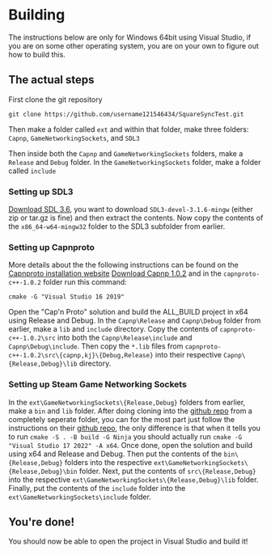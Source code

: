 # Building

The instructions below are only for Windows 64bit using Visual Studio, if you are on some other operating system, you are on your own to figure out how to build this.

## The actual steps

First clone the git repository

```
git clone https://github.com/username121546434/SquareSyncTest.git
```

Then make a folder called `ext` and within that folder, make three folders: `Capnp`, `GameNetworkingSockets`, and `SDL3`

Then inside both the `Capnp` and `GameNetworkingSockets` folders, make a `Release` and `Debug` folder. In the `GameNetworkingSockets` folder, make a folder called `include`

### Setting up SDL3

[Download SDL 3.6](https://github.com/libsdl-org/SDL/releases/tag/preview-3.1.6), you want to download `SDL3-devel-3.1.6-mingw` (either zip or tar.gz is fine) and then extract the contents.
Now copy the contents of the `x86_64-w64-mingw32` folder to the SDL3 subfolder from earlier.

### Setting up Capnproto

More details about the the following instructions can be found on the [Capnproto installation website](https://capnproto.org/install.html)
[Download Capnp 1.0.2](https://capnproto.org/capnproto-c++-win32-1.0.2.zip) and in the `capnproto-c++-1.0.2` folder run this command:
```
cmake -G "Visual Studio 16 2019"
```
Open the "Cap'n Proto" solution and build the ALL_BUILD project in x64 using Release and Debug.
In the `Capnp\Release` and `Capnp\Debug` folder from earlier, make a `lib` and `include` directory. Copy the contents of `capnproto-c++-1.0.2\src` into both the `Capnp\Release\include` and `Capnp\Debug\include`.
Then copy the `*.lib` files from `capnproto-c++-1.0.2\src\{capnp,kj}\{Debug,Release}` into their respective `Capnp\{Release,Debug}\lib` directory.

### Setting up Steam Game Networking Sockets

In the `ext\GameNetworkingSockets\{Release,Debug}` folders from earlier, make a `bin` and `lib` folder.
After doing cloning into the [github repo](https://github.com/ValveSoftware/GameNetworkingSockets/tree/master) from a completely seperate folder, you can for the most part just follow the instructions on their [github repo](https://github.com/ValveSoftware/GameNetworkingSockets/blob/master/BUILDING.md#windows--visual-studio), the only difference is that when it tells you to run `cmake -S . -B build -G Ninja` you should actually run `cmake -G "Visual Studio 17 2022" -A x64`.
Once done, open the solution and build using x64 and Release and Debug. Then put the contents of the `bin\{Release,Debug}` folders into the respective `ext\GameNetworkingSockets\{Release,Debug}\bin` folder.
Next, put the contents of `src\{Release,Debug}` into the respective `ext\GameNetworkingSockets\{Release,Debug}\lib` folder.
Finally, put the contents of the `include` folder into the `ext\GameNetworkingSockets\include` folder.

## You're done!

You should now be able to open the project in Visual Studio and build it!

